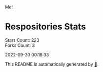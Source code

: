 Me!

# Respositories Stats
Stars Count: 223  
Forks Count: 3

2022-09-30 00:18:33  

This README is automatically generated by [🐰](https://github.com/rnitta/rnitta).
